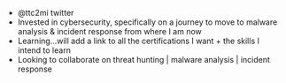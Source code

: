  - @ttc2mi twitter
 - Invested in cybersecurity, specifically on a journey to move to
   malware analysis & incident response from where I am now
 - Learning...will add a link to all the certifications I want + the
    skills I intend to learn
 - Looking to collaborate on threat hunting | malware analysis |
   incident response
